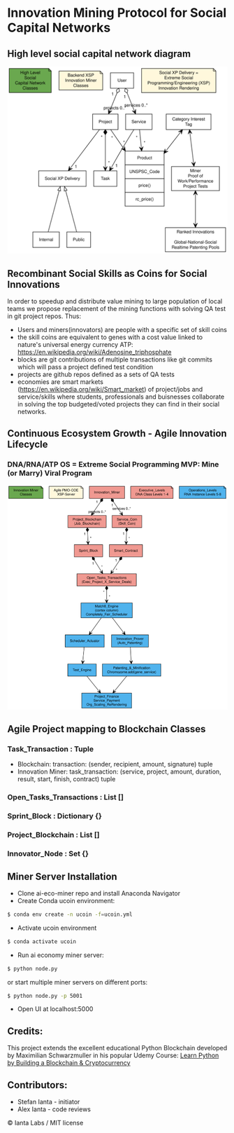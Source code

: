 # Innovation Mining Protocol for Social Capital Networks

## High level social capital network diagram

![](/yuml/social-capital-network.svg)

## Recombinant Social Skills as Coins for Social Innovations

In order to speedup and distribute value mining to large population of local teams we propose replacement of the mining functions with solving QA test in git project repos.
Thus:

- Users and miners(innovators) are people with a specific set of skill coins
- the skill coins are equivalent to genes with a cost value linked to nature's universal energy currency ATP: https://en.wikipedia.org/wiki/Adenosine_triphosphate
- blocks are git contributions of multiple transactions like git commits which will pass a project defined test condition
- projects are github repos defined as a sets of QA tests
- economies are smart markets (https://en.wikipedia.org/wiki/Smart_market) of project/jobs and service/skills where students, professionals and buisnesses collaborate in solving the top budgeted/voted projects they can find in their social networks.

## Continuous Ecosystem Growth - Agile Innovation Lifecycle

### DNA/RNA/ATP OS = Extreme Social Programming MVP: Mine (or Marry) Viral Program

![](/yuml/Innovation-Miner-Classes.svg)

## Agile Project mapping to Blockchain Classes

### Task_Transaction : Tuple

- Blockchain: transaction: (sender, recipient, amount, signature) tuple
- Innovation Miner: task_transaction: (service, project, amount, duration, result, start, finish, contract) tuple

### Open_Tasks_Transactions : List []

### Sprint_Block : Dictionary {}

### Project_Blockchain : List []

### Innovator_Node : Set {}

## Miner Server Installation

- Clone ai-eco-miner repo and install Anaconda Navigator
- Create Conda ucoin environment:

```bash
$ conda env create -n ucoin -f=ucoin.yml
```

- Activate ucoin environment

```bash
$ conda activate ucoin
```

- Run ai economy miner server:

```bash
$ python node.py
```

or start multiple miner servers on different ports:

```bash
$ python node.py -p 5001
```

- Open UI at localhost:5000

## Credits:

This project extends the excellent educational Python Blockchain developed by Maximilian Schwarzmuller in his popular Udemy Course:
[Learn Python by Building a Blockchain & Cryptocurrency](https://www.udemy.com/learn-python-by-building-a-blockchain-cryptocurrency/)

## Contributors:

- Stefan Ianta - initiator
- Alex Ianta - code reviews

© Ianta Labs / MIT license
